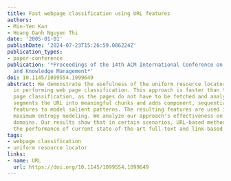 ```yaml
---
title: Fast webpage classification using URL features
authors:
- Min-Yen Kan
- Hoang Oanh Nguyen Thi
date: '2005-01-01'
publishDate: '2024-07-23T15:26:59.086224Z'
publication_types:
- paper-conference
publication: '*Proceedings of the 14th ACM International Conference on Information
  and Knowledge Management*'
doi: 10.1145/1099554.1099649
abstract: We demonstrate the usefulness of the uniform resource locator (URL) alone
  in performing web page classification. This approach is faster than typical web
  page classification, as the pages do not have to be fetched and analyzed. Our approach
  segments the URL into meaningful chunks and adds component, sequential and orthographic
  features to model salient patterns. The resulting features are used in supervised
  maximum entropy modeling. We analyze our approach's effectiveness on two standardized
  domains. Our results show that in certain scenarios, URL-based methods approach
  the performance of current state-of-the-art full-text and link-based methods.
tags:
- webpage classification
- uniform resource locator
links:
- name: URL
  url: https://doi.org/10.1145/1099554.1099649
---
```

